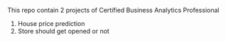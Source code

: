 This repo contain 2 projects of Certified Business Analytics Professional 
1. House price prediction
2. Store should get opened or not